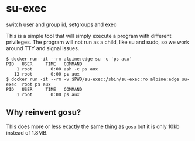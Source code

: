 # su-exec
switch user and group id, setgroups and exec

This is a simple tool that will simply execute a program with different
privileges. The program will not run as a child, like su and sudo, so we
work around TTY and signal issues.


```console
$ docker run -it --rm alpine:edge su -c 'ps aux'
PID   USER     TIME   COMMAND
    1 root       0:00 ash -c ps aux
   12 root       0:00 ps aux
$ docker run -it --rm -v $PWD/su-exec:/sbin/su-exec:ro alpine:edge su-exec  root ps aux
PID   USER     TIME   COMMAND
    1 root       0:00 ps aux
```

## Why reinvent gosu?

This does more or less exactly the same thing as `gosu` but it is only 10kb instead of 1.8MB.
